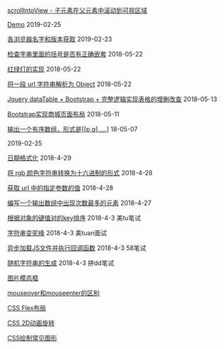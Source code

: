 [scrollIntoView - 子元素在父元素中滚动到可视区域](https://github.com/Rain120/Web-Study/blob/master/js-%E5%AD%90%E5%85%83%E7%B4%A0%E5%9C%A8%E7%88%B6%E5%85%83%E7%B4%A0%E4%B8%AD%E6%BB%9A%E5%8A%A8%E5%88%B0%E5%8F%AF%E8%A7%86%E5%8C%BA%E5%9F%9F.js)

[Demo](https://codesandbox.io/s/koq3qk2y0o) 2019-02-25

[各浏览器名字和版本获取](https://github.com/Rain120/Web-Study/blob/master/%E6%B5%8F%E8%A7%88%E5%99%A8%E5%88%A4%E6%96%AD.js) 2019-02-23

[检查字串里面的括号是否有正确嵌套](https://github.com/Rain120/Web-Study/blob/master/%E6%A3%80%E6%9F%A5%E5%AD%97%E4%B8%B2%E9%87%8C%E9%9D%A2%E7%9A%84%E6%8B%AC%E5%8F%B7%E6%98%AF%E5%90%A6%E6%9C%89%E6%AD%A3%E7%A1%AE%E5%B5%8C%E5%A5%97%20.js)  2018-05-22

[红绿灯的实现](https://github.com/Rain120/Web-Study/blob/master/%E7%BA%A2%E7%BB%BF%E7%81%AF.js)  2018-05-22

[将一段 url 字符串解析为 Object](https://github.com/Rain120/Web-Study/blob/master/%E5%B0%86%E4%B8%80%E6%AE%B5%20url%20%E5%AD%97%E7%AC%A6%E4%B8%B2%E8%A7%A3%E6%9E%90%E4%B8%BA%20Object.js)  2018-05-22

[Jquery dataTable + Bootstrap + 完整逻辑实现表格的增删改查](https://github.com/Rain120/Web-Study/blob/master/datatable.html)  2018-05-13

[Bootstrap实现商城页面布局](https://github.com/Rain120/Web-Study/blob/master/Bootstrap%2B%E5%95%86%E5%9F%8E%E9%A1%B5%E9%9D%A2%E5%B8%83%E5%B1%80.html)  2018-05-11

[输出一个有序数组，形式是[[p,q],....]](https://github.com/Rain120/Web-Study/blob/master/%E8%BE%93%E5%87%BA%E4%B8%80%E4%B8%AA%E6%9C%89%E5%BA%8F%E6%95%B0%E7%BB%84%EF%BC%8C%E5%BD%A2%E5%BC%8F%E6%98%AF%5B%5Bp%2Cq%5D%2C....%5D.js) 18-05-07

2019-02-25 []()

[日期格式化](https://github.com/Rain120/Web-Study/blob/master/%E6%97%A5%E6%9C%9F%E6%A0%BC%E5%BC%8F%E5%8C%96.js) 2018-4-29

[将 rgb 颜色字符串转换为十六进制的形式](https://github.com/Rain120/Web-Study/blob/master/%E5%B0%86%20rgb%20%E9%A2%9C%E8%89%B2%E5%AD%97%E7%AC%A6%E4%B8%B2%E8%BD%AC%E6%8D%A2%E4%B8%BA%E5%8D%81%E5%85%AD%E8%BF%9B%E5%88%B6%E7%9A%84%E5%BD%A2%E5%BC%8F.js) 2018-4-28

[获取 url 中的指定参数的值](https://github.com/Rain120/Web-Study/blob/master/%E8%8E%B7%E5%8F%96%20url%20%E4%B8%AD%E7%9A%84%E6%8C%87%E5%AE%9A%E5%8F%82%E6%95%B0%E7%9A%84%E5%80%BC.js) 2018-4-28

[编写一个输出数组中出现次数最多的元素](https://github.com/Rain120/Web-Study/blob/master/%E7%BC%96%E5%86%99%E4%B8%80%E4%B8%AA%E8%BE%93%E5%87%BA%E6%95%B0%E7%BB%84%E4%B8%AD%E5%87%BA%E7%8E%B0%E6%AC%A1%E6%95%B0%E6%9C%80%E5%A4%9A%E7%9A%84%E5%85%83%E7%B4%A0.js) 2018-4-27

[根据对象的键值对的key排序](https://github.com/Rain120/Web-Study/blob/master/%E5%AF%B9%E8%B1%A1%E7%9A%84%E9%94%AE%E5%80%BC%E5%AF%B9%E7%9A%84key%E6%8E%92%E5%BA%8F.js) 2018-4-3 美tu笔试

[字符串变驼峰](https://github.com/Rain120/Web-Study/blob/master/%E5%AD%97%E7%AC%A6%E4%B8%B2%E5%8F%98%E9%A9%BC%E5%B3%B0.js) 2018-4-3 美tuan面试

[异步加载JS文件并执行回调函数](https://github.com/Rain120/Web-Study/blob/master/%E5%BC%82%E6%AD%A5%E5%8A%A0%E8%BD%BDJS%E6%96%87%E4%BB%B6%E5%B9%B6%E6%89%A7%E8%A1%8C%E5%9B%9E%E8%B0%83%E5%87%BD%E6%95%B0.js) 2018-4-3 58笔试

[随机字符串的生成](https://github.com/Rain120/Web-Study/blob/master/%E9%9A%8F%E6%9C%BA%E5%AD%97%E7%AC%A6%E4%B8%B2%E7%9A%84%E7%94%9F%E6%88%90.js) 2018-4-3 拼dd笔试

[图片模态框](https://github.com/Rain120/Web-Study/blob/master/%E5%9B%BE%E7%89%87%E6%A8%A1%E6%80%81%E6%A1%86.html)

[mouseover和mouseenter的区别](https://github.com/Rain120/Web-Study/blob/master/mouseover%E5%92%8Cmouseenter%E7%9A%84%E5%8C%BA%E5%88%AB.html)

[CSS Flex布局](https://github.com/Rain120/Web-Study/blob/master/CSS%20Flex%E5%B8%83%E5%B1%80.html)

[CSS 2D动画旋转](https://github.com/Rain120/Web-Study/blob/master/CSS3%202D%E5%8A%A8%E7%94%BB%E6%97%8B%E8%BD%AC.html)

[CSS绘制常见图形](https://github.com/Rain120/Web-Study/blob/master/CSS%E7%BB%98%E5%88%B6%E5%B8%B8%E8%A7%81%E5%9B%BE%E5%BD%A2.html)
